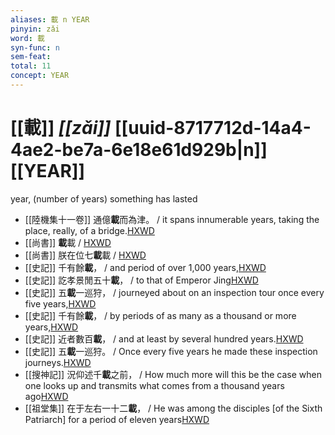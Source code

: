 ```yaml
---
aliases: 載 n YEAR
pinyin: zǎi
word: 載
syn-func: n
sem-feat: 
total: 11
concept: YEAR 
---
```

# [[載]] *[[zǎi]]*  [[uuid-8717712d-14a4-4ae2-be7a-6e18e61d929b|n]] [[YEAR]]
year, (number of years) something has lasted
 - [[陸機集十一卷]] 通億**載**而為津。 / it spans innumerable years, taking the place, really, of a bridge.[HXWD](https://hxwd.org/textview.html?location=CH2b1575_CHANT_001-16a.5)
 - [[尚書]] **載**載 / [HXWD](https://hxwd.org/textview.html?location=KR1b0001_tls_001-2a.92)
 - [[尚書]] 朕在位七**載**載 / [HXWD](https://hxwd.org/textview.html?location=KR1b0001_tls_001-2a.96)
 - [[史記]] 千有餘**載**， / and period of over 1,000 years,[HXWD](https://hxwd.org/textview.html?location=KR2a0001_tls_018-2a.17)
 - [[史記]] 訖孝景閒五十**載**， / to that of Emperor Jing[HXWD](https://hxwd.org/textview.html?location=KR2a0001_tls_019-1a.24)
 - [[史記]] 五**載**一巡狩， / journeyed about on an inspection tour once every five years,[HXWD](https://hxwd.org/textview.html?location=KR2a0001_tls_028-265a.4)
 - [[史記]] 千有餘**載**， / by periods of as many as a thousand or more years,[HXWD](https://hxwd.org/textview.html?location=KR2a0001_tls_028-3a.3)
 - [[史記]] 近者數百**載**， / and at least by several hundred years.[HXWD](https://hxwd.org/textview.html?location=KR2a0001_tls_028-3a.4)
 - [[史記]] 五**載**一巡狩。 / Once every five years he made these inspection journeys.[HXWD](https://hxwd.org/textview.html?location=KR2a0001_tls_028-8a.9)
 - [[搜神記]] 況仰述千**載**之前， / How much more will this be the case when one looks up and transmits what comes from a thousand years ago[HXWD](https://hxwd.org/textview.html?location=KR3l0099_tls_000-1a.17)
 - [[祖堂集]] 在于左右一十二**載**， / He was among the disciples [of the Sixth Patriarch] for a period of eleven years[HXWD](https://hxwd.org/textview.html?location=KR6q0002_Yan_003-1143a.26)